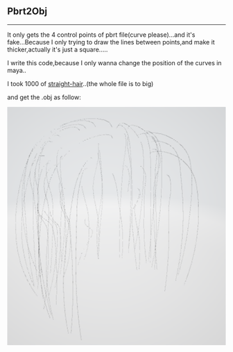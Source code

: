 ## Pbrt2Obj
---
It only gets the 4 control points of pbrt file(curve please)...and it's fake...Because I only trying to draw the lines between points,and make it thicker,actually it's just a square.....

I write this code,because I only wanna change the position of the curves in maya..

I took 1000 of [straight-hair](https://github.com/mmp/pbrt-v4-scenes/tree/master/hair/geometry)..(the whole file is to big)

and get the .obj as follow:


![img](photo/out1.png)
